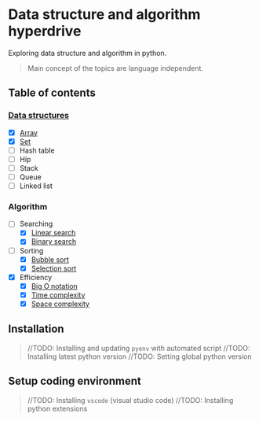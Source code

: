 # Data structure and algorithm hyperdrive
Exploring data structure and algorithm in python. 

> Main concept of the topics are language independent.

## Table of contents

### [Data structures](data-structures/data-structures.md)
  - [x] [Array](data-structures/array.md)
  - [x] [Set](data-structures/set.md)
  - [ ] Hash table
  - [ ] Hip
  - [ ] Stack
  - [ ] Queue
  - [ ] Linked list
### Algorithm
  - [ ] Searching
    - [x] [Linear search](algorithms/linear-search.md)
    - [x] [Binary search](algorithms/binary-search.md)
  - [ ] Sorting
    - [x] [Bubble sort](algorithms/sorting/bubble-sort.md)
    - [x] [Selection sort](algorithms/sorting/selection-sort.md)
  - [x] Efficiency
    - [x] [Big O notation](efficiency/big-o-notation.md)
    - [x] [Time complexity](efficiency/time-complexity.md)
    - [x] [Space complexity](efficiency/space-complexity.md)

## Installation
> //TODO: Installing and updating `pyenv` with automated script
> //TODO: Installing latest python version
> //TODO: Setting global python version
  
## Setup coding environment
> //TODO: Installing `vscode` (visual studio code)
> //TODO:  Installing python extensions